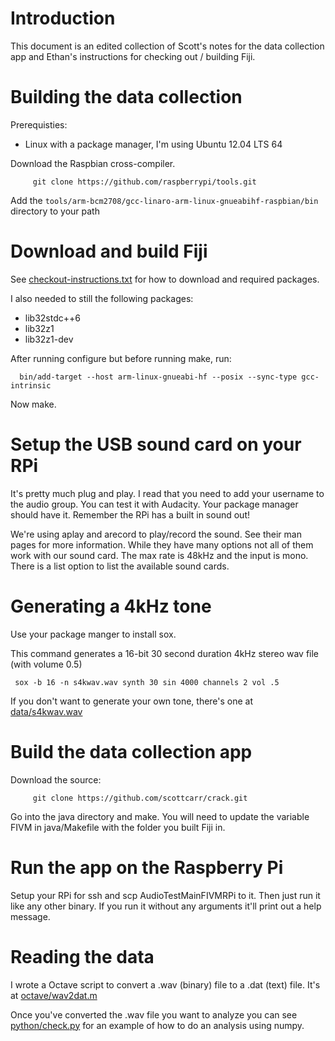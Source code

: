 # Introduction


This document is an edited collection of Scott's notes for the data collection app and Ethan's instructions for checking out / building Fiji.

# Building the data collection

Prerequisties: 

* Linux with a package manager, I'm using Ubuntu 12.04 LTS 64

Download the Raspbian cross-compiler.

         git clone https://github.com/raspberrypi/tools.git

Add the `tools/arm-bcm2708/gcc-linaro-arm-linux-gnueabihf-raspbian/bin` directory to your path

# Download and build Fiji

See [checkout-instructions.txt](https://github.com/scottcarr/crack/raw/master/checkout-instructions.txt) for how to download and required packages.

I also needed to still the following packages:

* lib32stdc++6 
* lib32z1 
* lib32z1-dev

After running configure but before running make, run:

      bin/add-target --host arm-linux-gnueabi-hf --posix --sync-type gcc-intrinsic

Now make.

# Setup the USB sound card on your RPi

It's pretty much plug and play.  I read that you need to add your username to the audio group.  You can test it with Audacity.  Your package manager should have it.  Remember the RPi has a built in sound out!

We're using aplay and arecord to play/record the sound.  See their man pages for more information.  While they have many options not all of them work with our sound card.  The max rate is 48kHz and the input is mono.  There is a list option to list the available sound cards.

# Generating a 4kHz tone

Use your package manger to install sox.

This command generates a 16-bit 30 second duration 4kHz stereo wav file (with volume 0.5)

     sox -b 16 -n s4kwav.wav synth 30 sin 4000 channels 2 vol .5
     
If you don't want to generate your own tone, there's one at [data/s4kwav.wav](https://github.com/scottcarr/crack/raw/master/data/s4kwav.wav)

# Build the data collection app

Download the source:

         git clone https://github.com/scottcarr/crack.git
        
Go into the java directory and make.  You will need to update the variable FIVM in java/Makefile with the folder you built Fiji in.

# Run the app on the Raspberry Pi

Setup your RPi for ssh and scp AudioTestMainFIVMRPi to it.  Then just run it like any other binary.  If you run it without any arguments it'll print out a help message.

# Reading the data

I wrote a Octave script to convert a .wav (binary) file to a .dat (text) file.  It's at [octave/wav2dat.m](https://raw.github.com/scottcarr/crack/master/octave/wav2dat.m)

Once you've converted the .wav file you want to analyze you can see [python/check.py](https://raw.github.com/scottcarr/crack/master/python/check.py) for an example of how to do an analysis using numpy.